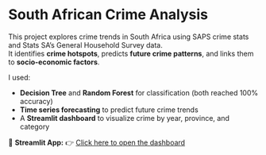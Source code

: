 # South African Crime Analysis

This project explores crime trends in South Africa using SAPS crime stats and Stats SA’s General Household Survey data.  
It identifies **crime hotspots**, predicts **future crime patterns**, and links them to **socio-economic factors**.  

I used:
- **Decision Tree** and **Random Forest** for classification (both reached 100% accuracy)
- **Time series forecasting** to predict future crime trends
- A **Streamlit dashboard** to visualize crime by year, province, and category  

🔗 **Streamlit App:** 👉 [Click here to open the dashboard](https://stream-juzs4ivjcfhqyejq6ka8kj.streamlit.app/)

